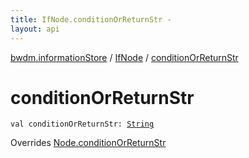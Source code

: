 ```yaml
---
title: IfNode.conditionOrReturnStr - 
layout: api
---
```


<div class='api-docs-breadcrumbs'><a href="../index.html">bwdm.informationStore</a> / <a href="index.html">IfNode</a> / <a href="./condition-or-return-str.html">conditionOrReturnStr</a></div>

# conditionOrReturnStr

<div class="signature"><code><span class="keyword">val </span><span class="identifier">conditionOrReturnStr</span><span class="symbol">: </span><a href="https://kotlinlang.org/api/latest/jvm/stdlib/kotlin/-string/index.html"><span class="identifier">String</span></a></code></div>

Overrides <a href="../-node/condition-or-return-str.html">Node.conditionOrReturnStr</a>

